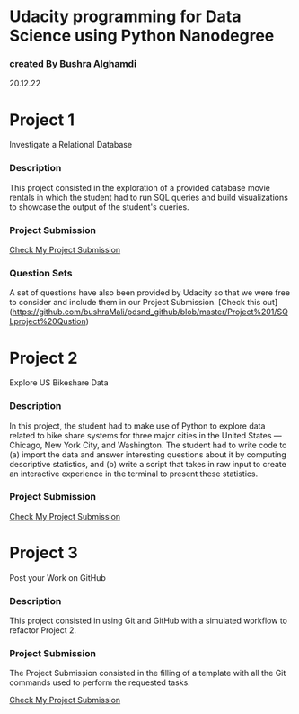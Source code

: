 # Udacity programming for Data Science using Python Nanodegree

### created By Bushra Alghamdi 
20.12.22 

# Project 1 
Investigate a Relational Database

### Description
This project consisted in the exploration of a provided database movie rentals in which the student had to run SQL queries and build visualizations to showcase the output of the student's queries.

### Project Submission
[Check My Project Submission](https://github.com/bushraMali/pdsnd_github/blob/master/Project%201/SQLproject.pdf)

### Question Sets
A set of questions have also been provided by Udacity so that we were free to consider and include them in our Project Submission. 
[Check this out] (https://github.com/bushraMali/pdsnd_github/blob/master/Project%201/SQLproject%20Qustion)


# Project 2
Explore US Bikeshare Data

### Description
In this project, the student had to make use of Python to explore data related to bike share systems for three major cities in the United States — Chicago, New York City, and Washington. The student had to write code to (a) import the data and answer interesting questions about it by computing descriptive statistics, and (b) write a script that takes in raw input to create an interactive experience in the terminal to present these statistics.

### Project Submission
[Check My Project Submission](https://github.com/bushraMali/pdsnd_github/blob/master/Project%202/bikeshare.py)



# Project 3
Post your Work on GitHub

### Description
This project consisted in using Git and GitHub with a simulated workflow to refactor Project 2.

### Project Submission
The Project Submission consisted in the filling of a template with all the Git commands used to perform the requested tasks.

[Check My Project Submission]()
